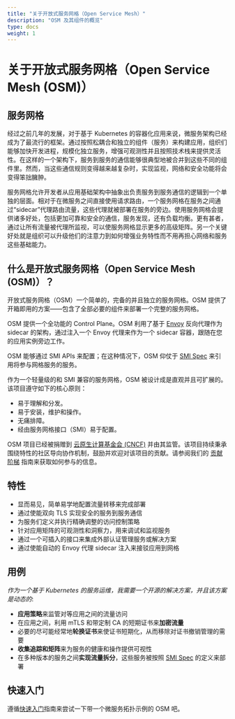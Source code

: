 ```yaml
---
title: "关于开放式服务网格（Open Service Mesh）"
description: "OSM 及其组件的概览"
type: docs
weight: 1
---
```


# 关于开放式服务网格（Open Service Mesh (OSM)）

## 服务网格

经过之前几年的发展，对于基于 Kubernetes 的容器化应用来说，微服务架构已经成为了最流行的框架。通过按照松耦合和独立的组件（服务）来构建应用，组织们能够加快开发进程，规模化独立服务，增强可观测性并且按照技术栈来提供灵活性。在这样的一个架构下，服务到服务的通信能够很典型地被合并到这些不同的组件里。然而，当这些通信规则变得越来越复杂时，实现监视，网络和安全功能将会变得笨拙臃肿。

服务网格允许开发者从应用基础架构中抽象出负责服务到服务通信的逻辑到一个单独的层面。相对于在微服务之间直接使用请求路由，一个服务网格在服务之间通过“sidecar”代理路由流量，这些代理就被部署在服务的旁边。使用服务网格会提供诸多好处，包括更加可靠和安全的通信，服务发现，还有负载均衡。更有甚者，通过让所有流量被代理所监视，可以使服务网格显示更多的高级矩阵。另一个关键好处就是组织可以升级他们的注意力到如何增强业务特性而不用再担心网络和服务这些基础能力。

## 什么是开放式服务网格（Open Service Mesh (OSM)）？

开放式服务网格（OSM）一个简单的，完备的并且独立的服务网格。OSM 提供了开箱即用的方案——包含了全部必要的组件来部署一个完整的服务网格。

OSM 提供一个全功能的 Control Plane。OSM 利用了基于 [Envoy](https://www.envoyproxy.io/) 反向代理作为 sidecar 的架构，通过注入一个 Envoy 代理来作为一个 sidecar 容器，跟随在您的应用实例旁边工作。

OSM 能够通过 SMI APIs 来配置；在这种情况下，OSM 仰仗于 [SMI Spec](https://smi-spec.io/) 来引用将参与网格服务的服务。

作为一个轻量级的和 SMI 兼容的服务网格，OSM 被设计成是直观并且可扩展的。该项目遵守如下的核心原则：
* 易于理解和分发。
* 易于安装，维护和操作。
* 无痛排障。
* 经由服务网格接口（SMI）易于配置。

OSM 项目已经被捐赠到 [云原生计算基金会 (CNCF)](https://www.cncf.io/) 并由其监管。该项目持续秉承围绕特性的社区导向协作机制，鼓励并欢迎对该项目的贡献。请参阅我们的 [贡献阶梯](https://github.com/openservicemesh/osm/blob/main/CONTRIBUTOR_LADDER.md) 指南来获取如何参与的信息。

## 特性
* 显而易见，简单易学地配置流量转移来完成部署
* 通过使能双向 TLS 实现安全的服务到服务通信
* 为服务们定义并执行精确调整的访问控制策略
* 针对应用矩阵的可观测性和洞察力，用来调试和监视服务
* 通过一个可插入的接口来集成外部认证管理服务或解决方案
* 通过使能自动的 Envoy 代理 sidecar 注入来接驳应用到网格

## 用例

_作为一个基于 Kubernetes 的服务运维，我需要一个开源的解决方案，并且该方案是动态的_:

- **应用策略**来监管对等应用之间的流量访问
- 在应用之间，利用 mTLS 和带定制 CA 的短期证书来**加密流量**
- 必要的尽可能经常地**轮换证书**来使证书短期化，从而移除对证书撤销管理的需要
- **收集追踪和矩阵**来为服务的健康和操作提供可视性
- 在多种版本的服务之间**实现流量拆分**，这些服务被按照 [SMI Spec](https://smi-spec.io/) 的定义来部署

## 快速入门

遵循[快速入门](/docs/getting_started)指南来尝试一下带一个微服务拓扑示例的 OSM 吧。
